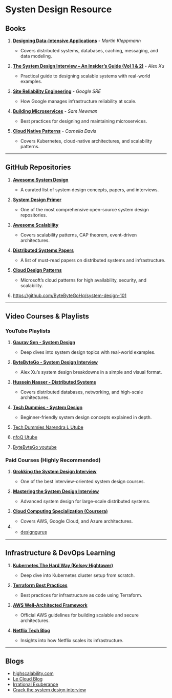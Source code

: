 # Systen Design Resource


## Books

1. **[Designing Data-Intensive Applications](https://www.oreilly.com/library/view/designing-data-intensive-applications/9781491903063/)** - *Martin Kleppmann*  
   - Covers distributed systems, databases, caching, messaging, and data modeling.

2. **[The System Design Interview – An Insider’s Guide (Vol 1 & 2)](https://www.amazon.com/System-Design-Interview-Insiders-Guide/dp/1736049119)** - *Alex Xu*  
   - Practical guide to designing scalable systems with real-world examples.

3. **[Site Reliability Engineering](https://sre.google/sre-book/table-of-contents/)** - *Google SRE*  
   - How Google manages infrastructure reliability at scale.

4. **[Building Microservices](https://www.oreilly.com/library/view/building-microservices-2nd/9781492034018/)** - *Sam Newman*  
   - Best practices for designing and maintaining microservices.

5. **[Cloud Native Patterns](https://www.oreilly.com/library/view/cloud-native-patterns/9781617294297/)** - *Cornelia Davis*  
   - Covers Kubernetes, cloud-native architectures, and scalability patterns.

---

## GitHub Repositories

1. **[Awesome System Design](https://github.com/madd86/awesome-system-design)**  
   - A curated list of system design concepts, papers, and interviews.

2. **[System Design Primer](https://github.com/donnemartin/system-design-primer)**  
   - One of the most comprehensive open-source system design repositories.

3. **[Awesome Scalability](https://github.com/binhnguyennus/awesome-scalability)**  
   - Covers scalability patterns, CAP theorem, event-driven architectures.

4. **[Distributed Systems Papers](https://github.com/theanalyst/awesome-distributed-systems)**  
   - A list of must-read papers on distributed systems and infrastructure.

5. **[Cloud Design Patterns](https://github.com/mspnp/architecture-center)**  
   - Microsoft’s cloud patterns for high availability, security, and scalability.

6. https://github.com/ByteByteGoHq/system-design-101

---

## Video Courses & Playlists

### **YouTube Playlists**
1. **[Gaurav Sen - System Design](https://www.youtube.com/playlist?list=PLMCXHnjXnTnvo6alSjVkgxV-VH6EPyvoX)**  
   - Deep dives into system design topics with real-world examples.

2. **[ByteByteGo - System Design Interview](https://www.youtube.com/c/ByteByteGo)**  
   - Alex Xu’s system design breakdowns in a simple and visual format.

3. **[Hussein Nasser - Distributed Systems](https://www.youtube.com/c/HusseinNasser-software-engineering)**  
   - Covers distributed databases, networking, and high-scale architectures.

4. **[Tech Dummies - System Design](https://www.youtube.com/playlist?list=PLTCrU9sGyburBw9wNOHebv9SjlE4Elv5a)**  
   - Beginner-friendly system design concepts explained in depth.

5. [Tech Dummies Narendra L Utube](https://www.youtube.com/channel/UCn1XnDWhsLS5URXTi5wtFTA)

6. [nfoQ Utube](https://www.youtube.com/channel/UCkQX1tChV7Z7l1LFF4L9j_g)

7. [ByteByteGo youtube](https://www.youtube.com/channel/UCZgt6AzoyjslHTC9dz0UoTw)

### **Paid Courses (Highly Recommended)**

1. **[Grokking the System Design Interview](https://www.designgurus.io/course/grokking-the-system-design-interview)**  
   - One of the best interview-oriented system design courses.

2. **[Mastering the System Design Interview](https://www.educative.io/courses/grokking-advanced-system-design)**  
   - Advanced system design for large-scale distributed systems.

3. **[Cloud Computing Specialization (Coursera)](https://www.coursera.org/specializations/cloud-computing)**  
   - Covers AWS, Google Cloud, and Azure architectures.

4. - [designgurus](https://www.designgurus.io/)

---

## Infrastructure & DevOps Learning

1. **[Kubernetes The Hard Way (Kelsey Hightower)](https://github.com/kelseyhightower/kubernetes-the-hard-way)**  
   - Deep dive into Kubernetes cluster setup from scratch.

2. **[Terraform Best Practices](https://github.com/antonbabenko/terraform-best-practices)**  
   - Best practices for infrastructure as code using Terraform.

3. **[AWS Well-Architected Framework](https://aws.amazon.com/architecture/well-architected/)**  
   - Official AWS guidelines for building scalable and secure architectures.

4. **[Netflix Tech Blog](https://netflixtechblog.com/)**  
   - Insights into how Netflix scales its infrastructure.

---

## Blogs

  - [highscalability.com](http://highscalability.com/blog/2013/4/15/scaling-pinterest-from-0-to-10s-of-billions-of-page-views-a.html?fbclid=IwAR1BmfEGV_3crHrW1xi5VMQnl_XgI-f8yMCZilnWStjj_3RQvGw-RXKPQxw)
  - [Le Cloud Blog](https://www.lecloud.net/tagged/scalability/chrono?fbclid=IwAR22Mgs-Abmn5a5BuQD1GMY70_NOW8OpeGRVP5dS1bvZLbdYcmZ1gCg-ErA)
  - [Irrational Exuberance](https://lethain.com/introduction-to-architecting-systems-for-scale/?fbclid=IwAR2S4jmyL7qvTVO519x2JpH-Rr4MxMNcx1ee1d5bPK81Kc5dYUROnzZJOEA#platform_layer)
  - [Crack the system design interview](https://tianpan.co/notes/2016-02-13-crack-the-system-design-interview?fbclid=IwAR2S4jmyL7qvTVO519x2JpH-Rr4MxMNcx1ee1d5bPK81Kc5dYUROnzZJOEA)

